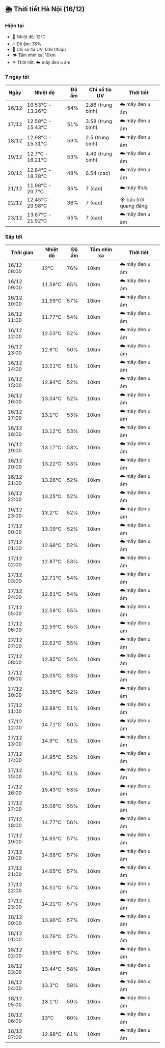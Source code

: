 ## 🌦️ Thời tiết Hà Nội (16/12)

### Hiện tại

- 🌡️ Nhiệt độ: 12℃
- 💦 Độ ẩm: 76%
- 🌟 Chỉ số tia UV: 0.16 (thấp)
- 👁️ Tầm nhìn xa: 10km
- ☂️ Thời tiết: ☁️ mây đen u ám

### 7 ngày tới

| Ngày | Nhiệt độ | Độ ẩm | Chỉ số tia UV | Thời tiết |
| --- | --- | --- | --- | --- |
| 16/12 | 10.53℃ - 13.26℃ | 54% | 2.86 (trung bình) | ☁️ mây đen u ám |
| 17/12 | 12.58℃ - 15.43℃ | 51% | 3.58 (trung bình) | ☁️ mây đen u ám |
| 18/12 | 12.98℃ - 15.31℃ | 59% | 2.5 (trung bình) | ☁️ mây đen u ám |
| 19/12 | 12.7℃ - 16.21℃ | 53% | 4.49 (trung bình) | ☁️ mây đen u ám |
| 20/12 | 12.84℃ - 18.78℃ | 48% | 6.54 (cao) | ☁️ mây đen u ám |
| 21/12 | 11.98℃ - 20.7℃ | 35% | 7 (cao) | ☁️ mây thưa |
| 22/12 | 12.45℃ - 20.98℃ | 38% | 7 (cao) | ☀️ bầu trời quang đãng |
| 23/12 | 13.67℃ - 21.92℃ | 55% | 7 (cao) | ☁️ mây đen u ám |

### Sắp tới

| Thời gian | Nhiệt độ | Độ ẩm | Tầm nhìn xa | Thời tiết |
| --- | --- | --- | --- | --- |
| 16/12 08:00 | 12℃ | 76% | 10km | ☁️ mây đen u ám |
| 16/12 09:00 | 11.59℃ | 65% | 10km | ☁️ mây đen u ám |
| 16/12 10:00 | 11.59℃ | 57% | 10km | ☁️ mây đen u ám |
| 16/12 11:00 | 11.77℃ | 54% | 10km | ☁️ mây đen u ám |
| 16/12 12:00 | 12.03℃ | 52% | 10km | ☁️ mây đen u ám |
| 16/12 13:00 | 12.8℃ | 50% | 10km | ☁️ mây đen u ám |
| 16/12 14:00 | 13.01℃ | 51% | 10km | ☁️ mây đen u ám |
| 16/12 15:00 | 12.94℃ | 52% | 10km | ☁️ mây đen u ám |
| 16/12 16:00 | 13.04℃ | 52% | 10km | ☁️ mây đen u ám |
| 16/12 17:00 | 13.1℃ | 53% | 10km | ☁️ mây đen u ám |
| 16/12 18:00 | 13.12℃ | 53% | 10km | ☁️ mây đen u ám |
| 16/12 19:00 | 13.17℃ | 53% | 10km | ☁️ mây đen u ám |
| 16/12 20:00 | 13.22℃ | 53% | 10km | ☁️ mây đen u ám |
| 16/12 21:00 | 13.26℃ | 52% | 10km | ☁️ mây đen u ám |
| 16/12 22:00 | 13.25℃ | 52% | 10km | ☁️ mây đen u ám |
| 16/12 23:00 | 13.2℃ | 52% | 10km | ☁️ mây đen u ám |
| 17/12 00:00 | 13.09℃ | 52% | 10km | ☁️ mây đen u ám |
| 17/12 01:00 | 12.98℃ | 52% | 10km | ☁️ mây đen u ám |
| 17/12 02:00 | 12.87℃ | 53% | 10km | ☁️ mây đen u ám |
| 17/12 03:00 | 12.71℃ | 54% | 10km | ☁️ mây đen u ám |
| 17/12 04:00 | 12.61℃ | 54% | 10km | ☁️ mây đen u ám |
| 17/12 05:00 | 12.58℃ | 55% | 10km | ☁️ mây đen u ám |
| 17/12 06:00 | 12.59℃ | 55% | 10km | ☁️ mây đen u ám |
| 17/12 07:00 | 12.62℃ | 55% | 10km | ☁️ mây đen u ám |
| 17/12 08:00 | 12.85℃ | 54% | 10km | ☁️ mây đen u ám |
| 17/12 09:00 | 13.05℃ | 53% | 10km | ☁️ mây đen u ám |
| 17/12 10:00 | 13.36℃ | 52% | 10km | ☁️ mây đen u ám |
| 17/12 11:00 | 13.88℃ | 51% | 10km | ☁️ mây đen u ám |
| 17/12 12:00 | 14.71℃ | 50% | 10km | ☁️ mây đen u ám |
| 17/12 13:00 | 14.9℃ | 51% | 10km | ☁️ mây đen u ám |
| 17/12 14:00 | 14.95℃ | 52% | 10km | ☁️ mây đen u ám |
| 17/12 15:00 | 15.42℃ | 51% | 10km | ☁️ mây đen u ám |
| 17/12 16:00 | 15.43℃ | 53% | 10km | ☁️ mây đen u ám |
| 17/12 17:00 | 15.08℃ | 55% | 10km | ☁️ mây đen u ám |
| 17/12 18:00 | 14.77℃ | 56% | 10km | ☁️ mây đen u ám |
| 17/12 19:00 | 14.65℃ | 57% | 10km | ☁️ mây đen u ám |
| 17/12 20:00 | 14.68℃ | 57% | 10km | ☁️ mây đen u ám |
| 17/12 21:00 | 14.65℃ | 57% | 10km | ☁️ mây đen u ám |
| 17/12 22:00 | 14.51℃ | 57% | 10km | ☁️ mây đen u ám |
| 17/12 23:00 | 14.21℃ | 57% | 10km | ☁️ mây đen u ám |
| 18/12 00:00 | 13.96℃ | 57% | 10km | ☁️ mây đen u ám |
| 18/12 01:00 | 13.76℃ | 57% | 10km | ☁️ mây đen u ám |
| 18/12 02:00 | 13.58℃ | 57% | 10km | ☁️ mây đen u ám |
| 18/12 03:00 | 13.44℃ | 58% | 10km | ☁️ mây đen u ám |
| 18/12 04:00 | 13.3℃ | 58% | 10km | ☁️ mây đen u ám |
| 18/12 05:00 | 13.1℃ | 59% | 10km | ☁️ mây đen u ám |
| 18/12 06:00 | 13℃ | 60% | 10km | ☁️ mây đen u ám |
| 18/12 07:00 | 12.98℃ | 61% | 10km | ☁️ mây đen u ám |
